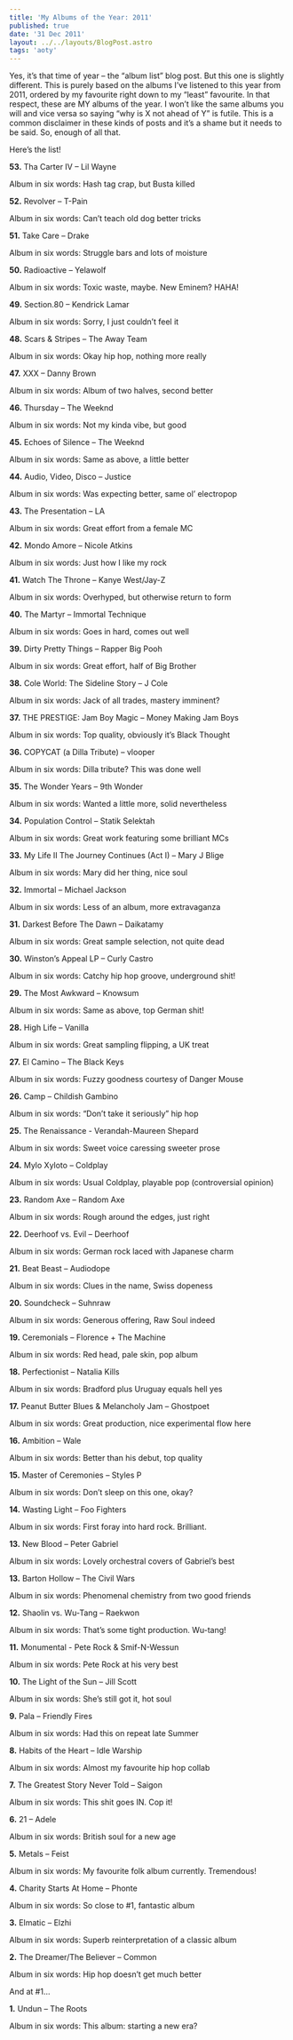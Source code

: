 ```yaml
---
title: 'My Albums of the Year: 2011'
published: true
date: '31 Dec 2011'
layout: ../../layouts/BlogPost.astro
tags: 'aoty'
---
```


Yes, it’s that time of year – the “album list” blog post. But this one is slightly different. This is purely based on the albums I’ve listened to this year from 2011, ordered by my favourite right down to my “least” favourite. In that respect, these are MY albums of the year. I won’t like the same albums you will and vice versa so saying “why is X not ahead of Y” is futile. This is a common disclaimer in these kinds of posts and it’s a shame but it needs to be said. So, enough of all that.

Here’s the list!

**53.** Tha Carter IV – Lil Wayne

Album in six words:  Hash tag crap, but Busta killed

**52.** Revolver – T-Pain

Album in six words: Can’t teach old dog better tricks

**51.** Take Care – Drake

Album in six words: Struggle bars and lots of moisture

**50.** Radioactive – Yelawolf

Album in six words: Toxic waste, maybe. New Eminem? HAHA!

**49.** Section.80 – Kendrick Lamar

Album in six words: Sorry, I just couldn’t feel it

**48.** Scars & Stripes – The Away Team

Album in six words: Okay hip hop, nothing more really

**47.** XXX – Danny Brown

Album in six words: Album of two halves, second better

**46.** Thursday – The Weeknd

Album in six words: Not my kinda vibe, but good

**45.** Echoes of Silence – The Weeknd

Album in six words: Same as above, a little better

**44.** Audio, Video, Disco – Justice

Album in six words: Was expecting better, same ol’ electropop

**43.** The Presentation – LA

Album in six words: Great effort from a female MC

**42.** Mondo Amore – Nicole Atkins

Album in six words: Just how I like my rock

**41.** Watch The Throne – Kanye West/Jay-Z

Album in six words: Overhyped, but otherwise return to form

**40.** The Martyr – Immortal Technique

Album in six words: Goes in hard, comes out well

**39.** Dirty Pretty Things – Rapper Big Pooh

Album in six words: Great effort, half of Big Brother

**38.** Cole World: The Sideline Story – J Cole

Album in six words:  Jack of all trades, mastery imminent?

**37.** THE PRESTIGE: Jam Boy Magic – Money Making Jam Boys

Album in six words: Top quality, obviously it’s Black Thought

**36.** COPYCAT (a Dilla Tribute) – vlooper

Album in six words: Dilla tribute? This was done well

**35.** The Wonder Years – 9th Wonder

Album in six words: Wanted a little more, solid nevertheless

**34.** Population Control – Statik Selektah

Album in six words:  Great work featuring some brilliant MCs

**33.** My Life II The Journey Continues (Act I) – Mary J Blige

Album in six words: Mary did her thing, nice soul

**32.** Immortal – Michael Jackson

Album in six words: Less of an album, more extravaganza

**31.** Darkest Before The Dawn – Daikatamy

Album in six words: Great sample selection, not quite dead

**30.** Winston’s Appeal LP – Curly Castro

Album in six words: Catchy hip hop groove, underground shit!

**29.** The Most Awkward – Knowsum

Album in six words: Same as above, top German shit!

**28.** High Life – Vanilla

Album in six words: Great sampling flipping, a UK treat

**27.** El Camino – The Black Keys

Album in six words: Fuzzy goodness courtesy of Danger Mouse

**26.** Camp – Childish Gambino

Album in six words: “Don’t take it seriously” hip hop

**25.** The Renaissance - Verandah-Maureen Shepard

Album in six words: Sweet voice caressing sweeter prose

**24.** Mylo Xyloto – Coldplay

Album in six words: Usual Coldplay, playable pop (controversial opinion)

**23.** Random Axe – Random Axe

Album in six words: Rough around the edges, just right

**22.** Deerhoof vs. Evil – Deerhoof

Album in six words: German rock laced with Japanese charm

**21.** Beat Beast – Audiodope

Album in six words: Clues in the name, Swiss dopeness

**20.** Soundcheck – Suhnraw

Album in six words: Generous offering, Raw Soul indeed

**19.** Ceremonials – Florence + The Machine

Album in six words: Red head, pale skin, pop album

**18.** Perfectionist – Natalia Kills

Album in six words: Bradford plus Uruguay equals hell yes

**17.** Peanut Butter Blues & Melancholy Jam – Ghostpoet

Album in six words: Great production, nice experimental flow here

**16.** Ambition – Wale

Album in six words: Better than his debut, top quality

**15.** Master of Ceremonies – Styles P

Album in six words: Don’t sleep on this one, okay?

**14.** Wasting Light – Foo Fighters

Album in six words: First foray into hard rock. Brilliant.

**13.** New Blood – Peter Gabriel

Album in six words: Lovely orchestral covers of Gabriel’s best

**13.** Barton Hollow – The Civil Wars

Album in six words: Phenomenal chemistry from two good friends

**12.** Shaolin vs. Wu-Tang – Raekwon

Album in six words: That’s some tight production. Wu-tang!

**11.** Monumental - Pete Rock & Smif-N-Wessun

Album in six words: Pete Rock at his very best

**10.** The Light of the Sun – Jill Scott

Album in six words: She’s still got it, hot soul

**9.** Pala – Friendly Fires

Album in six words: Had this on repeat late Summer

**8.** Habits of the Heart – Idle Warship

Album in six words: Almost my favourite hip hop collab

**7.** The Greatest Story Never Told – Saigon

Album in six words: This shit goes IN. Cop it!

**6.** 21 – Adele

Album in six words: British soul for a new age

**5.** Metals – Feist

Album in six words: My favourite folk album currently. Tremendous!

**4.** Charity Starts At Home – Phonte

Album in six words: So close to #1, fantastic album

**3.** Elmatic – Elzhi

Album in six words: Superb reinterpretation of a classic album

**2.** The Dreamer/The Believer – Common

Album in six words: Hip hop doesn’t get much better

And at #1…

**1.** Undun – The Roots

Album in six words: This album: starting a new era?